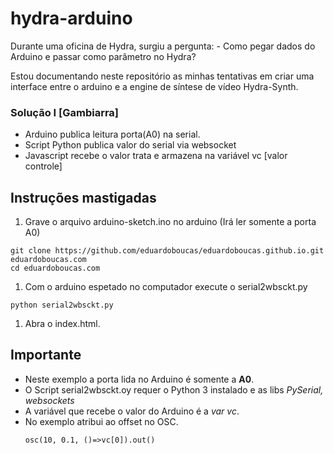 # hydra-arduino

Durante uma oficina de Hydra, surgiu a pergunta: - Como pegar dados do Arduino e passar como parâmetro no Hydra?

Estou documentando neste repositório as minhas tentativas em criar uma interface entre o arduino e a engine de síntese de vídeo Hydra-Synth.

### Solução I [Gambiarra]
* Arduino publica leitura porta(A0) na serial.
* Script Python publica valor do serial via websocket
* Javascript recebe o valor trata e armazena na variável vc [valor controle]

## Instruções mastigadas
  1. Grave o arquivo arduino-sketch.ino no arduino (Irá ler somente a porta A0)
   
   ```
   git clone https://github.com/eduardoboucas/eduardoboucas.github.io.git eduardoboucas.com
   cd eduardoboucas.com
   ```

1. Com o arduino espetado no computador execute o serial2wbsckt.py 

  ```
  python serial2wbsckt.py
  ```

1. Abra o index.html.
 

## Importante

* Neste exemplo a porta lida no Arduino é somente a **A0**.
* O Script serial2wbsckt.oy requer o Python 3 instalado e as libs _PySerial, websockets_
* A variável que recebe o valor do Arduino é a _var vc_. 
* No exemplo atribui ao offset no OSC.
    ```
  osc(10, 0.1, ()=>vc[0]).out()
  ```
  
